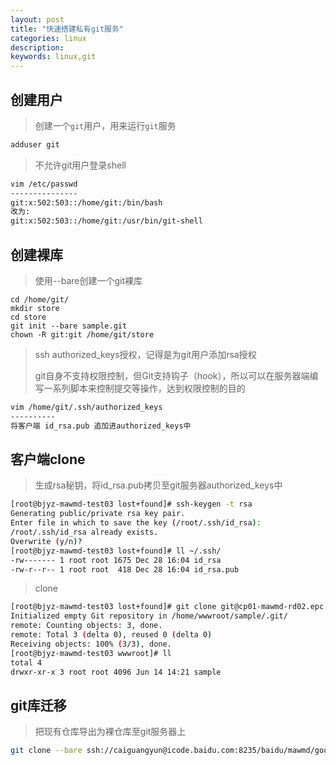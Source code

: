 ```yaml
---
layout: post
title: "快速搭建私有git服务"
categories: linux
description: 
keywords: linux,git
---
```


## 创建用户

 > 创建一个`git`用户，用来运行`git`服务

```sh
adduser git
```

> 不允许git用户登录shell

```sh
vim /etc/passwd
---------------
git:x:502:503::/home/git:/bin/bash
改为:
git:x:502:503::/home/git:/usr/bin/git-shell
```



## 创建裸库

> 使用--bare创建一个git裸库

```
cd /home/git/
mkdir store
cd store
git init --bare sample.git
chown -R git:git /home/git/store
```

> ssh authorized_keys授权，记得是为git用户添加rsa授权
>
> git自身不支持权限控制，但Git支持钩子（hook），所以可以在服务器端编写一系列脚本来控制提交等操作，达到权限控制的目的

```sh
vim /home/git/.ssh/authorized_keys
----------
将客户端 id_rsa.pub 追加进authorized_keys中
```



## 客户端clone

> 生成rsa秘钥，将id_rsa.pub拷贝至git服务器authorized_keys中

```sh
[root@bjyz-mawmd-test03 lost+found]# ssh-keygen -t rsa
Generating public/private rsa key pair.
Enter file in which to save the key (/root/.ssh/id_rsa):
/root/.ssh/id_rsa already exists.
Overwrite (y/n)?
[root@bjyz-mawmd-test03 lost+found]# ll ~/.ssh/
-rw------- 1 root root 1675 Dec 28 16:04 id_rsa
-rw-r--r-- 1 root root  418 Dec 28 16:04 id_rsa.pub
```

> clone

```sh
[root@bjyz-mawmd-test03 lost+found]# git clone git@cp01-mawmd-rd02.epc.baidu.com:/home/git/store/sample.git
Initialized empty Git repository in /home/wwwroot/sample/.git/
remote: Counting objects: 3, done.
remote: Total 3 (delta 0), reused 0 (delta 0)
Receiving objects: 100% (3/3), done.
[root@bjyz-mawmd-test03 wwwroot]# ll
total 4
drwxr-xr-x 3 root root 4096 Jun 14 14:21 sample
```



## git库迁移

> 把现有仓库导出为裸仓库至git服务器上

```sh
git clone --bare ssh://caiguangyun@icode.baidu.com:8235/baidu/mawmd/goodcoder goodcoder.git
```

